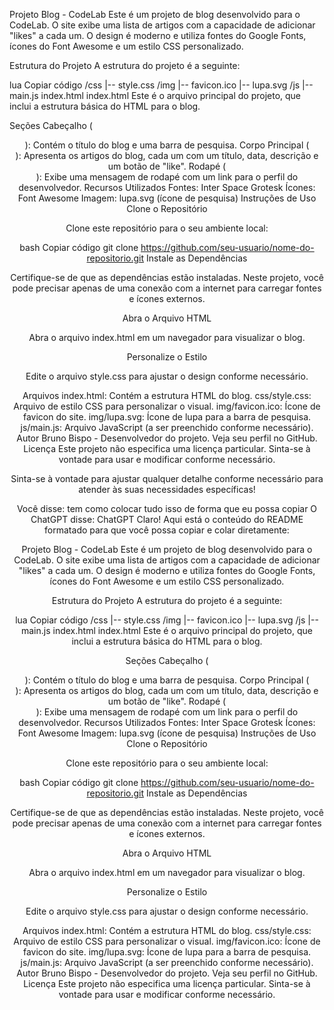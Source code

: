 Projeto Blog - CodeLab
Este é um projeto de blog desenvolvido para o CodeLab. O site exibe uma lista de artigos com a capacidade de adicionar "likes" a cada um. O design é moderno e utiliza fontes do Google Fonts, ícones do Font Awesome e um estilo CSS personalizado.

Estrutura do Projeto
A estrutura do projeto é a seguinte:

lua
Copiar código
/css
    |-- style.css
/img
    |-- favicon.ico
    |-- lupa.svg
/js
    |-- main.js
index.html
index.html
Este é o arquivo principal do projeto, que inclui a estrutura básica do HTML para o blog.

Seções
Cabeçalho (<header>): Contém o título do blog e uma barra de pesquisa.
Corpo Principal (<main>): Apresenta os artigos do blog, cada um com um título, data, descrição e um botão de "like".
Rodapé (<footer>): Exibe uma mensagem de rodapé com um link para o perfil do desenvolvedor.
Recursos Utilizados
Fontes:
Inter
Space Grotesk
Ícones:
Font Awesome
Imagem:
lupa.svg (ícone de pesquisa)
Instruções de Uso
Clone o Repositório

Clone este repositório para o seu ambiente local:

bash
Copiar código
git clone https://github.com/seu-usuario/nome-do-repositorio.git
Instale as Dependências

Certifique-se de que as dependências estão instaladas. Neste projeto, você pode precisar apenas de uma conexão com a internet para carregar fontes e ícones externos.

Abra o Arquivo HTML

Abra o arquivo index.html em um navegador para visualizar o blog.

Personalize o Estilo

Edite o arquivo style.css para ajustar o design conforme necessário.

Arquivos
index.html: Contém a estrutura HTML do blog.
css/style.css: Arquivo de estilo CSS para personalizar o visual.
img/favicon.ico: Ícone de favicon do site.
img/lupa.svg: Ícone de lupa para a barra de pesquisa.
js/main.js: Arquivo JavaScript (a ser preenchido conforme necessário).
Autor
Bruno Bispo - Desenvolvedor do projeto. Veja seu perfil no GitHub.
Licença
Este projeto não especifica uma licença particular. Sinta-se à vontade para usar e modificar conforme necessário.

Sinta-se à vontade para ajustar qualquer detalhe conforme necessário para atender às suas necessidades específicas!



Você disse:
tem como colocar tudo isso de forma que eu possa copiar
O ChatGPT disse:
ChatGPT
Claro! Aqui está o conteúdo do README formatado para que você possa copiar e colar diretamente:

Projeto Blog - CodeLab
Este é um projeto de blog desenvolvido para o CodeLab. O site exibe uma lista de artigos com a capacidade de adicionar "likes" a cada um. O design é moderno e utiliza fontes do Google Fonts, ícones do Font Awesome e um estilo CSS personalizado.

Estrutura do Projeto
A estrutura do projeto é a seguinte:

lua
Copiar código
/css
    |-- style.css
/img
    |-- favicon.ico
    |-- lupa.svg
/js
    |-- main.js
index.html
index.html
Este é o arquivo principal do projeto, que inclui a estrutura básica do HTML para o blog.

Seções
Cabeçalho (<header>): Contém o título do blog e uma barra de pesquisa.
Corpo Principal (<main>): Apresenta os artigos do blog, cada um com um título, data, descrição e um botão de "like".
Rodapé (<footer>): Exibe uma mensagem de rodapé com um link para o perfil do desenvolvedor.
Recursos Utilizados
Fontes:
Inter
Space Grotesk
Ícones:
Font Awesome
Imagem:
lupa.svg (ícone de pesquisa)
Instruções de Uso
Clone o Repositório

Clone este repositório para o seu ambiente local:

bash
Copiar código
git clone https://github.com/seu-usuario/nome-do-repositorio.git
Instale as Dependências

Certifique-se de que as dependências estão instaladas. Neste projeto, você pode precisar apenas de uma conexão com a internet para carregar fontes e ícones externos.

Abra o Arquivo HTML

Abra o arquivo index.html em um navegador para visualizar o blog.

Personalize o Estilo

Edite o arquivo style.css para ajustar o design conforme necessário.

Arquivos
index.html: Contém a estrutura HTML do blog.
css/style.css: Arquivo de estilo CSS para personalizar o visual.
img/favicon.ico: Ícone de favicon do site.
img/lupa.svg: Ícone de lupa para a barra de pesquisa.
js/main.js: Arquivo JavaScript (a ser preenchido conforme necessário).
Autor
Bruno Bispo - Desenvolvedor do projeto. Veja seu perfil no GitHub.
Licença
Este projeto não especifica uma licença particular. Sinta-se à vontade para usar e modificar conforme necessário.
